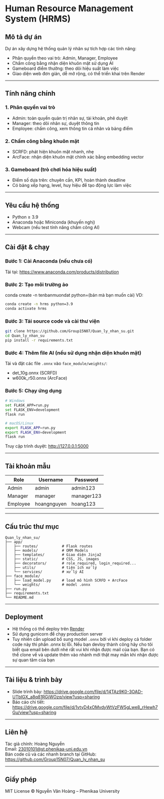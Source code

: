 # Human Resource Management System (HRMS)

## Mô tả dự án

Dự án xây dựng hệ thống quản lý nhân sự tích hợp các tính năng:
- Phân quyền theo vai trò: Admin, Manager, Employee
- Chấm công bằng nhận diện khuôn mặt sử dụng AI
- Gameboard điểm thưởng: theo dõi hiệu suất làm việc
- Giao diện web đơn giản, dễ mở rộng, có thể triển khai trên Render

---

## Tính năng chính

### 1. Phân quyền vai trò
- Admin: toàn quyền quản trị nhân sự, tài khoản, phê duyệt
- Manager: theo dõi nhân sự, duyệt thông tin
- Employee: chấm công, xem thông tin cá nhân và bảng điểm

### 2. Chấm công bằng khuôn mặt
- SCRFD: phát hiện khuôn mặt nhanh, nhẹ
- ArcFace: nhận diện khuôn mặt chính xác bằng embedding vector

### 3. Gameboard (trò chơi hóa hiệu suất)
- Điểm số dựa trên: chuyên cần, KPI, hoàn thành deadline
- Có bảng xếp hạng, level, huy hiệu để tạo động lực làm việc

---

## Yêu cầu hệ thống

- Python ≥ 3.9
- Anaconda hoặc Miniconda (khuyến nghị)
- Webcam (nếu test tính năng chấm công AI)

---

## Cài đặt & chạy

### Bước 1: Cài Anaconda (nếu chưa có)

Tải tại: https://www.anaconda.com/products/distribution

### Bước 2: Tạo môi trường ảo
conda create -n tenbanmuondat python=(bản mà bạn muốn cài)
VD:
```bash
conda create -n hrms python=3.9
conda activate hrms
```

### Bước 3: Tải source code và cài thư viện

```bash
git clone https://github.com/Group15N07/Quan_ly_nhan_su.git
cd Quan_ly_nhan_su
pip install -r requirements.txt
```

### Bước 4: Thêm file AI (nếu sử dụng nhận diện khuôn mặt)

Tải và đặt các file `.onnx` vào `face_module/weights/`:

- det_10g.onnx (SCRFD)
- w600k_r50.onnx (ArcFace)

### Bước 5: Chạy ứng dụng

```bash
# Windows
set FLASK_APP=run.py
set FLASK_ENV=development
flask run

# macOS/Linux
export FLASK_APP=run.py
export FLASK_ENV=development
flask run
```

Truy cập trình duyệt: http://127.0.0.1:5000

---

## Tài khoản mẫu

| Role     | Username    | Password   |
|----------|-------------|------------|
| Admin    | admin       | admin123   |
| Manager  | manager     | manager123 |
| Employee | hoangnguyen | hoang123   |

---

## Cấu trúc thư mục

```
Quan_ly_nhan_su/
├── app/
│   ├── routes/           # Flask routes
│   ├── models/           # ORM Models
│   ├── templates/        # Giao diện Jinja2
│   ├── static/           # CSS, JS, images
│   ├── decorators/       # role_required, login_required...
│   ├── utils/            # tiện ích xử lý
│   └── services/         # xử lý AI
├── face_module/
│   ├── load_model.py     # load mô hình SCRFD + ArcFace
│   └── weights/          # model .onnx
├── run.py
├── requirements.txt
└── README.md
```

---

## Deployment

- Hệ thống có thể deploy trên [Render](https://render.com/)
- Sử dụng gunicorn để chạy production server
- Tuy nhiên cần upload bổ sung model `.onnx` bởi vì khi deploy cả folder code này thì phần .onnx bị lỗi. Nếu bạn devloy thành công hãy cho tôi biết qua email bên dưới nhé rất vui khi nhận được mail của bạn. Bạn có thể clone về và update thêm vào nhánh mới thật may mắn khi nhận được sự quan tâm của bạn

---

## Tài liệu & trình bày

- Slide trình bày: https://drive.google.com/file/d/14TAz9K0-3OAD-UTbIGX_a8q81RGjWOzq/view?usp=sharing
- Báo cáo chi tiết: https://drive.google.com/file/d/1vtyD4xOMvdyWtVzFW5gLwe8_rHewh7Gu/view?usp=sharing

---

## Liên hệ

Tác giả chính: Hoàng Nguyễn  
Email: 23010101@st.phenikaa-uni.edu.vn  
Bản code cũ và các nhanh branch tại GitHub: https://github.com/Group15N07/Quan_ly_nhan_su

---

## Giấy phép

MIT License © Nguyễn Văn Hoàng – Phenikaa University
